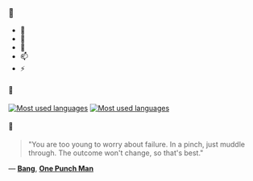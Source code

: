 ### 👋

- 🔭
- 🌱
- 💬
- 📫
- ⚡

#### 🧏

[![Most used languages](https://github-readme-stats-aynah.vercel.app/api/top-langs/?username=aynh&theme=solarized-dark&langs_count=6&layout=compact&hide_title=true)](https://github.com/anuraghazra/github-readme-stats#gh-dark-mode-only)
[![Most used languages](https://github-readme-stats-aynah.vercel.app/api/top-langs/?username=aynh&theme=solarized-light&langs_count=6&layout=compact&hide_title=true)](https://github.com/anuraghazra/github-readme-stats#gh-light-mode-only)

#### 💬

> "You are too young to worry about failure. In a pinch, just muddle through. The outcome won't change, so that's best."

&mdash; [**Bang**](https://myanimelist.net/character.php?q=Bang&cat=character), [**One Punch Man**](https://myanimelist.net/search/all?q=One%20Punch%20Man&cat=all)
